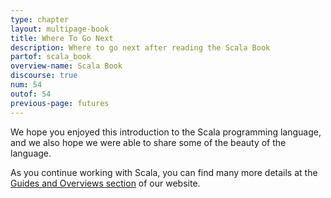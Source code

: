 ```yaml
---
type: chapter
layout: multipage-book
title: Where To Go Next
description: Where to go next after reading the Scala Book
partof: scala_book
overview-name: Scala Book
discourse: true
num: 54
outof: 54
previous-page: futures
---
```


We hope you enjoyed this introduction to the Scala programming language, and we also hope we were able to share some of the beauty of the language.

As you continue working with Scala, you can find many more details at the [Guides and Overviews section]({{site.baseurl}}/overviews/index.html) of our website.


